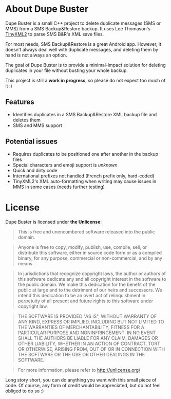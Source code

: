 # About Dupe Buster
Dupe Buster is a small C++ project to delete duplicate messages (SMS or MMS) from a SMS Backup&amp;Restore backup.
It uses Lee Thomason's [TinyXML2](http://www.grinninglizard.com/tinyxml2/) to parse SMS B&amp;R's XML save files.

For most needs, SMS Backup&amp;Restore is a great Android app. However, it doesn't always deal well with duplicate messages, and deleting them by hand is not always an option.

The goal of Dupe Buster is to provide a minimal-impact solution for deleting duplicates in your file without busting your whole backup.

This project is still a **work in progress**, so please do not expect too much of it :)

## Features
* Identifies duplicates in a SMS Backup&amp;Restore XML backup file and deletes them
* SMS and MMS support

## Potential issues
* Requires duplicates to be positioned one after another in the backup files
* Special characters and emoji support is *unknown*
* Quick and dirty code
* International prefixes not handled (French prefix only, hard-coded)
* TinyXML2's XML auto-formatting when writing may cause issues in MMS in some cases (needs further testing)

# License
Dupe Buster is licensed under **the Unlicense**:

> This is free and unencumbered software released into the public domain.

> Anyone is free to copy, modify, publish, use, compile, sell, or
> distribute this software, either in source code form or as a compiled
> binary, for any purpose, commercial or non-commercial, and by any
> means.

> In jurisdictions that recognize copyright laws, the author or authors
> of this software dedicate any and all copyright interest in the
> software to the public domain. We make this dedication for the benefit
> of the public at large and to the detriment of our heirs and
> successors. We intend this dedication to be an overt act of
> relinquishment in perpetuity of all present and future rights to this
> software under copyright law.

> THE SOFTWARE IS PROVIDED "AS IS", WITHOUT WARRANTY OF ANY KIND,
> EXPRESS OR IMPLIED, INCLUDING BUT NOT LIMITED TO THE WARRANTIES OF
> MERCHANTABILITY, FITNESS FOR A PARTICULAR PURPOSE AND NONINFRINGEMENT.
> IN NO EVENT SHALL THE AUTHORS BE LIABLE FOR ANY CLAIM, DAMAGES OR
> OTHER LIABILITY, WHETHER IN AN ACTION OF CONTRACT, TORT OR OTHERWISE,
> ARISING FROM, OUT OF OR IN CONNECTION WITH THE SOFTWARE OR THE USE OR
> OTHER DEALINGS IN THE SOFTWARE.

> For more information, please refer to <http://unlicense.org/>

Long story short, you can do anything you want with this small piece of code. Of course, any form of credit would be appreciated, but do not feel obliged to do so :)
